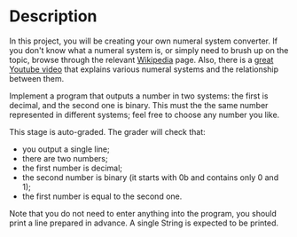 # Description

In this project, you will be creating your own numeral system converter. If you don't know what a numeral system is, 
or simply need to brush up on the topic, browse through 
the relevant [Wikipedia](https://en.wikipedia.org/wiki/Numeral_system) page.
 Also, there is a [great Youtube video](https://www.youtube.com/watch?v=L2zsmYaI5ww) that explains various numeral 
 systems and the relationship between them.

Implement a program that outputs a number in two systems: the first is decimal, and the second one is binary. 
This must the the same number represented in different systems; feel free to choose any number you like.

This stage is auto-graded. The grader will check that:

- you output a single line;
- there are two numbers;
- the first number is decimal;
- the second number is binary (it starts with 0b and contains only 0 and 1);
- the first number is equal to the second one.

Note that you do not need to enter anything into the program, you should print a line prepared in advance. 
A single String is expected to be printed.